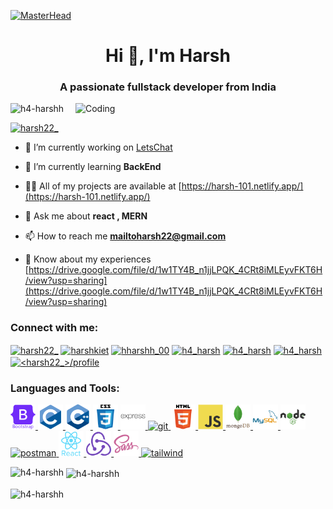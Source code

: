 [![MasterHead](https://user-images.githubusercontent.com/115386517/225841791-e6eb2fcf-6de1-45ec-a5e8-0c321f0af245.gif)](https://h4-harshh.io)
<h1 align="center">Hi 👋, I'm Harsh</h1>
<h3 align="center">A passionate fullstack developer from India</h3>
<img align="right" alt="Coding" width="400" src="https://cdn.dribbble.com/users/1162077/screenshots/3848914/programmer.gif">

<p align="left"> <img src="https://komarev.com/ghpvc/?username=h4-harshh&label=Profile%20views&color=0e75b6&style=flat" alt="h4-harshh" /> </p>

<p align="left"> <a href="https://twitter.com/harsh22_" target="blank"><img src="https://img.shields.io/twitter/follow/harsh22_?logo=twitter&style=for-the-badge" alt="harsh22_" /></a> </p>

- 🔭 I’m currently working on [LetsChat](https://rahuldkjain.github.io/gh-profile-readme-generator/)

- 🌱 I’m currently learning **BackEnd**

- 👨‍💻 All of my projects are available at [https://harsh-101.netlify.app/](https://harsh-101.netlify.app/)

- 💬 Ask me about **react , MERN**

- 📫 How to reach me **mailtoharsh22@gmail.com**

- 📄 Know about my experiences [https://drive.google.com/file/d/1w1TY4B_n1jjLPQK_4CRt8iMLEyvFKT6H/view?usp=sharing](https://drive.google.com/file/d/1w1TY4B_n1jjLPQK_4CRt8iMLEyvFKT6H/view?usp=sharing)

<h3 align="left">Connect with me:</h3>
<p align="left">
<a href="https://twitter.com/harsh22_" target="blank"><img align="center" src="https://raw.githubusercontent.com/rahuldkjain/github-profile-readme-generator/master/src/images/icons/Social/twitter.svg" alt="harsh22_" height="30" width="40" /></a>
<a href="https://linkedin.com/in/harshkiet" target="blank"><img align="center" src="https://raw.githubusercontent.com/rahuldkjain/github-profile-readme-generator/master/src/images/icons/Social/linked-in-alt.svg" alt="harshkiet" height="30" width="40" /></a>
<a href="https://instagram.com/hharshh_00" target="blank"><img align="center" src="https://raw.githubusercontent.com/rahuldkjain/github-profile-readme-generator/master/src/images/icons/Social/instagram.svg" alt="hharshh_00" height="30" width="40" /></a>
<a href="https://www.codechef.com/users/h4_harsh" target="blank"><img align="center" src="https://cdn.jsdelivr.net/npm/simple-icons@3.1.0/icons/codechef.svg" alt="h4_harsh" height="30" width="40" /></a>
<a href="https://www.hackerrank.com/h4_harsh" target="blank"><img align="center" src="https://raw.githubusercontent.com/rahuldkjain/github-profile-readme-generator/master/src/images/icons/Social/hackerrank.svg" alt="h4_harsh" height="30" width="40" /></a>
<a href="https://www.leetcode.com/h4_harsh" target="blank"><img align="center" src="https://raw.githubusercontent.com/rahuldkjain/github-profile-readme-generator/master/src/images/icons/Social/leet-code.svg" alt="h4_harsh" height="30" width="40" /></a>
<a href="https://auth.geeksforgeeks.org/user/<harsh22_>/profile" target="blank"><img align="center" src="https://raw.githubusercontent.com/rahuldkjain/github-profile-readme-generator/master/src/images/icons/Social/geeks-for-geeks.svg" alt="<harsh22_>/profile" height="30" width="40" /></a>
</p>

<h3 align="left">Languages and Tools:</h3>
<p align="left"> <a href="https://getbootstrap.com" target="_blank" rel="noreferrer"> <img src="https://raw.githubusercontent.com/devicons/devicon/master/icons/bootstrap/bootstrap-plain-wordmark.svg" alt="bootstrap" width="40" height="40"/> </a> <a href="https://www.cprogramming.com/" target="_blank" rel="noreferrer"> <img src="https://raw.githubusercontent.com/devicons/devicon/master/icons/c/c-original.svg" alt="c" width="40" height="40"/> </a> <a href="https://www.w3schools.com/cpp/" target="_blank" rel="noreferrer"> <img src="https://raw.githubusercontent.com/devicons/devicon/master/icons/cplusplus/cplusplus-original.svg" alt="cplusplus" width="40" height="40"/> </a> <a href="https://www.w3schools.com/css/" target="_blank" rel="noreferrer"> <img src="https://raw.githubusercontent.com/devicons/devicon/master/icons/css3/css3-original-wordmark.svg" alt="css3" width="40" height="40"/> </a> <a href="https://expressjs.com" target="_blank" rel="noreferrer"> <img src="https://raw.githubusercontent.com/devicons/devicon/master/icons/express/express-original-wordmark.svg" alt="express" width="40" height="40"/> </a> <a href="https://git-scm.com/" target="_blank" rel="noreferrer"> <img src="https://www.vectorlogo.zone/logos/git-scm/git-scm-icon.svg" alt="git" width="40" height="40"/> </a> <a href="https://www.w3.org/html/" target="_blank" rel="noreferrer"> <img src="https://raw.githubusercontent.com/devicons/devicon/master/icons/html5/html5-original-wordmark.svg" alt="html5" width="40" height="40"/> </a> <a href="https://developer.mozilla.org/en-US/docs/Web/JavaScript" target="_blank" rel="noreferrer"> <img src="https://raw.githubusercontent.com/devicons/devicon/master/icons/javascript/javascript-original.svg" alt="javascript" width="40" height="40"/> </a> <a href="https://www.mongodb.com/" target="_blank" rel="noreferrer"> <img src="https://raw.githubusercontent.com/devicons/devicon/master/icons/mongodb/mongodb-original-wordmark.svg" alt="mongodb" width="40" height="40"/> </a> <a href="https://www.mysql.com/" target="_blank" rel="noreferrer"> <img src="https://raw.githubusercontent.com/devicons/devicon/master/icons/mysql/mysql-original-wordmark.svg" alt="mysql" width="40" height="40"/> </a> <a href="https://nodejs.org" target="_blank" rel="noreferrer"> <img src="https://raw.githubusercontent.com/devicons/devicon/master/icons/nodejs/nodejs-original-wordmark.svg" alt="nodejs" width="40" height="40"/> </a> <a href="https://postman.com" target="_blank" rel="noreferrer"> <img src="https://www.vectorlogo.zone/logos/getpostman/getpostman-icon.svg" alt="postman" width="40" height="40"/> </a> <a href="https://reactjs.org/" target="_blank" rel="noreferrer"> <img src="https://raw.githubusercontent.com/devicons/devicon/master/icons/react/react-original-wordmark.svg" alt="react" width="40" height="40"/> </a> <a href="https://redux.js.org" target="_blank" rel="noreferrer"> <img src="https://raw.githubusercontent.com/devicons/devicon/master/icons/redux/redux-original.svg" alt="redux" width="40" height="40"/> </a> <a href="https://sass-lang.com" target="_blank" rel="noreferrer"> <img src="https://raw.githubusercontent.com/devicons/devicon/master/icons/sass/sass-original.svg" alt="sass" width="40" height="40"/> </a> <a href="https://tailwindcss.com/" target="_blank" rel="noreferrer"> <img src="https://www.vectorlogo.zone/logos/tailwindcss/tailwindcss-icon.svg" alt="tailwind" width="40" height="40"/> </a> </p>

<p><img align="left" src="https://github-readme-stats.vercel.app/api/top-langs?username=h4-harshh&show_icons=true&locale=en&layout=compact" alt="h4-harshh" /></p>

<p>&nbsp;<img align="center" src="https://github-readme-stats.vercel.app/api?username=h4-harshh&show_icons=true&locale=en" alt="h4-harshh" /></p>

<p><img align="center" src="https://github-readme-streak-stats.herokuapp.com/?user=h4-harshh&" alt="h4-harshh" /></p>
